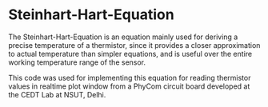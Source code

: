 # Steinhart-Hart-Equation
The Steinhart-Hart-Equation is an equation mainly used for deriving a precise temperature of a thermistor, since it provides a closer approximation to actual temperature than simpler equations, and is useful over the entire working temperature range of the sensor.
<p>This code was used for implementing this equation for reading thermistor values in realtime plot window from a PhyCom circuit board developed at the CEDT Lab at NSUT, Delhi.</p>

